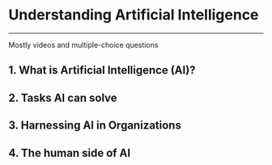 # Understanding Artificial Intelligence
---
Mostly videos and multiple-choice questions
## 1. What is Artificial Intelligence (AI)?

## 2. Tasks AI can solve

## 3. Harnessing AI in Organizations

## 4. The human side of AI
